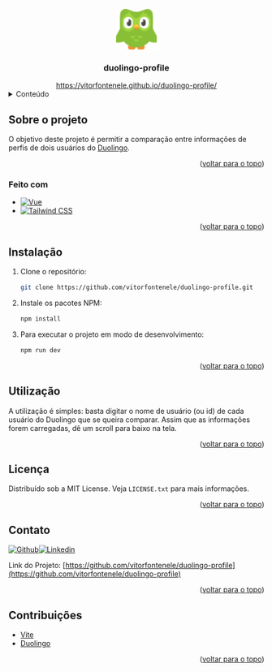<a name="readme-top"></a>

<div align="center">
  <a href="https://github.com/vitorfontenele/duolingo-profile">
    <img src="public/duo-logo.png" alt="Logo" width="80" height="80">
  </a>
  <h3 align="center">duolingo-profile</h3>
  <a href="https://vitorfontenele.github.io/duolingo-profile/">https://vitorfontenele.github.io/duolingo-profile/</a>
</div>

<!-- Conteúdo -->
<details>
  <summary>Conteúdo</summary>
  <ol>
    <li>
      <a href="#sobre-o-projeto">Sobre o projeto</a>
      <ul>
        <li><a href="#feito-com">Feito com</a></li>
      </ul>
    </li>
    <li>
      <a href="#instalação">Instalação</a>
    </li>
    <li>
      <a href="#utilização">Utilização</a></li>
    <li><a href="#licença">Licença</a></li>
    <li><a href="#contato">Contato</a></li>
    <li><a href="#contribuições">Contribuições</a></li>
  </ol>
</details>

<!-- SOBRE O PROJETO -->
## Sobre o projeto

O objetivo deste projeto é permitir a comparação entre informações de perfis de dois usuários do [Duolingo](https://www.duolingo.com/learn).

<p align="right">(<a href="#readme-top">voltar para o topo</a>)</p>

### Feito com


* [![Vue][vue-shield]][vue-url]
* [![Tailwind CSS][tailwind-shield]][tailwind-url]

<p align="right">(<a href="#readme-top">voltar para o topo</a>)</p>



<!-- INSTALAÇÃO -->
## Instalação

1. Clone o repositório:
   ```sh
   git clone https://github.com/vitorfontenele/duolingo-profile.git
   ```
2. Instale os pacotes NPM:
   ```sh
   npm install
   ```
3. Para executar o projeto em modo de desenvolvimento:
   ```sh
   npm run dev
   ```

<p align="right">(<a href="#readme-top">voltar para o topo</a>)</p>

 <!-- UTILIZAÇÃO -->   
 ## Utilização
 
A utilização é simples: basta digitar o nome de usuário (ou id) de cada usuário do Duolingo que se queira comparar. Assim que as informações forem carregadas, dê um scroll para baixo na tela.
 
 <p align="right">(<a href="#readme-top">voltar para o topo</a>)</p>

<!-- LICENSE -->
## Licença

Distribuído sob a MIT License. Veja `LICENSE.txt` para mais informações.

<p align="right">(<a href="#readme-top">voltar para o topo</a>)</p>
 
 <!-- CONTATO -->
 ## Contato

[![Github][github-shield]][github-url][![Linkedin][linkedin-shield]][linkedin-url]

Link do Projeto: [https://github.com/vitorfontenele/duolingo-profile](https://github.com/vitorfontenele/duolingo-profile)

<p align="right">(<a href="#readme-top">voltar para o topo</a>)</p>
 
  <!-- CONTRIBUIÇÕES -->
 ## Contribuições

* [Vite](https://vitejs.dev)
* [Duolingo](https://www.duolingo.com/learn)

<p align="right">(<a href="#readme-top">voltar para o topo</a>)</p>
  
 <!-- MARKDOWN LINKS & IMAGES -->
[vue-shield]: https://img.shields.io/badge/Vue.js-35495E?style=for-the-badge&logo=vue.js&logoColor=4FC08D
[vue-url]: https://vuejs.org/
[tailwind-shield]: https://img.shields.io/badge/Tailwind_CSS-38B2AC?style=for-the-badge&logo=tailwind-css&logoColor=white
[tailwind-url]: https://tailwindcss.com/
[linkedin-shield]: https://img.shields.io/badge/LinkedIn-0077B5?style=for-the-badge&logo=linkedin&logoColor=white
[linkedin-url]: https://www.linkedin.com/in/vitor-fontenele/
[github-shield]: https://img.shields.io/badge/GitHub-100000?style=for-the-badge&logo=github&logoColor=white
[github-url]: https://github.com/vitorfontenele
